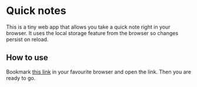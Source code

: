 # Quick notes

This is a tiny web app that allows you take a quick note right in your browser. It uses the local storage feature from the browser so changes persist on reload.

## How to use
Bookmark [this link](https://hex0cter.github.io/notes/) in your favourite browser and open the link. Then you are ready to go.
